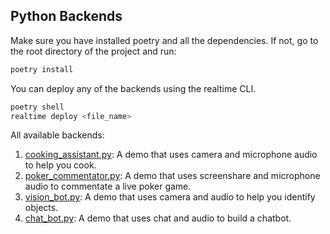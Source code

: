 ## Python Backends

Make sure you have installed poetry and all the dependencies. If not, go to the root directory of the project and run:
```bash
poetry install
```

You can deploy any of the backends using the realtime CLI. 
```bash
poetry shell
realtime deploy <file_name>
```

All available backends:
1. [cooking_assistant.py](cooking_assistant.py): A demo that uses camera and microphone audio to help you cook.
2. [poker_commentator.py](poker_commentator.py): A demo that uses screenshare and microphone audio to commentate a live poker game.
3. [vision_bot.py](vision_bot.py): A demo that uses camera and audio to help you identify objects.
4. [chat_bot.py](chat_bot.py): A demo that uses chat and audio to build a chatbot.
